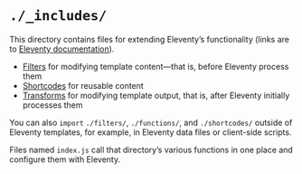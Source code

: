 # `./_includes/`

This directory contains files for extending Eleventy’s functionality (links are to [Eleventy documentation](https://www.11ty.dev/docs/config/#directory-for-includes)).

* [Filters](https://www.11ty.dev/docs/filters/) for modifying template content—that is, before Eleventy process them
* [Shortcodes](https://www.11ty.dev/docs/shortcodes/) for reusable content
* [Transforms](https://www.11ty.dev/docs/config/#transforms) for modifying template output, that is, after Eleventy initially processes them

You can also `import` `./filters/`, `./functions/`, and `./shortcodes/` outside of Eleventy templates, for example, in Eleventy data files or client-side scripts.

Files named `index.js` call that directory’s various functions in one place and configure them with Eleventy.
